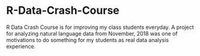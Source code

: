 # R-Data-Crash-Course

R Data Crash Course is for improving my class students everyday.
A project for analyzing natural language data from November, 2018 was one of motivations to do something for my students as real data analysis experience. 
